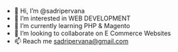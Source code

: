 - 👋 Hi, I’m @sadripervana
- 👀 I’m interested in WEB DEVELOPMENT
- 🌱 I’m currently learning PHP & Magento
- 💞️ I’m looking to collaborate on E Commerce Websites
- 📫 Reach me sadripervana@gmail.com

